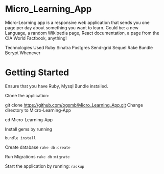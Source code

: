 # Micro_Learning_App
Micro-Learning app is a responsive web application that sends you one page per day about something you want to learn. Could be: a new Language, a random Wikipedia page, React documentation, a page from the CIA World Factbook, anything!

Technologies Used
Ruby 
Sinatra
Postgres
Send-grid
Sequel
Rake
Bundle
Bcrypt
Whenever

# Getting Started
Ensure that you have Ruby, Mysql Bundle installed.

Clone the application:

git clone https://github.com/ogomb/Micro_Learning_App.git
Change directory to Micro-Learning-App

cd Micro-Learning-App

Install gems by running

`bundle install`

Create database 
`rake db:create`

Run Migrations
`rake db:migrate`


Start the application by running: `rackup`
